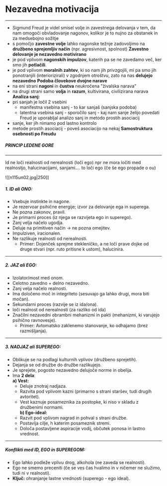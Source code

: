 # Nezavedna motivacija
--- 
- Sigmund Freud je videl smisel volje in zavestnega delovanja v tem, da nam omogoči obvladovanje nagonov, kolikor je to nujno za obstanek in za medsebojno sožitje
- s pomočjo **zavestne volje** lahko nagonske težnje zadovoljimo na **družbeno sprejemljiv način** (npr. agresivnost, spolnost)
**Zavestno delovanje je nezavedno motivirano**
- je pod vplivom **nagonskih impulzov**, katerih pa se ne zavedamo več, ker smo jih **potlačili**.
- je pod vplivom **moralnih zahtev**, ki so nam jih privzgojili, mi pa smo jih ponotranjili (interiorizirali) v zgodnjem otroštvu, zato na nas **delujejo nezavedno**
**Podoba človekove dvojne narave**
- na eni strani **nagoni** in **čustva** neukročena "živalska narava"
- na drugi strani samo **volja** in **razum**, kultivirana, civilizirana narava
**Analiza sanj:**
- pri sanjah je ločil 2 vsebini
	- manifestna vsebina sanj - to kar sanjaš (sanjska podoba)
	- latentna vsebina sanj - sporočilo sanj - kaj nam sanje želijo povedati
Freud je uporabljal analizo sanj in metodo prostih asociacij
- sanje, ker jih nimamo pod lastno kontrolo
- metode prostih asociacij - poveš asociacijo na nekaj
**Samostruktura osebnosti po Freudu**

##### **PRINCIP LEDENE GORE** 
---  
Id ne loči realnosti od nerealnosti (loči ego) npr ne mora ločiti med realnostjo, halucinacijami, sanjami.... to loči ego (če še ego propade o ou)

![[n115un02.jpg|250]]
##### **1. ID ali ONO:**

- Vsebuje instinkte in nagone.
- Je rezervoar psihične energije; izvor za delovanje ega in superega.
- Ne pozna zakonov, pravil.
- Je primarni proces (iz njega se razvijeta ego in superego).
- Zanj velja načelo ugodja.
- Deluje na primitiven način → ne pozna omejitev.
- Impulziven, iracionalen.
- Ne razlikuje realnosti od nerealnosti.
    - Primer: Dojenček sprejme stekleničko, a ne loči prave dojke od druge stvari (npr. ruto pritisne k ustom), halucinira.
---

##### **2. JAZ ali EGO:**

- Izolator/most med onom.
- Celotno zavedno + delno nezavedno.
- Zanj velja načelo realnosti.
- Ima določeno moč in integriteto (sesuvajo ga lahko drugi, mora biti močan).
- Sekundarni proces (razvije se iz ida/ona).
- loči realnost od nerealnosti (za razliko od ida)
- Značilni nezavedni obrambni mehanizmi in pakti (mehanizmi, ki varujejo psihično ravnovesje).
    - Primer: Avtomatsko zaklenemo stanovanje, ko odhajamo (brez razmišljanja).

---

##### **3. NADJAZ ali SUPEREGO:**

- Oblikuje se na podlagi kulturnih vplivov (družbeno sprejetih).
- Dejanja se od družbe do družbe razlikujejo.
- Je sprejete, pogosto nezavedno delujoče norme in obelija.
- Ima **2 dela**:  
    **a) Vest:**
    - Deluje znotraj nadjaza.
    - Razvita pod vplivom kazni (primarno s strani staršev, tudi drugih avtoritet).
    - Vest kaznuje posameznika za postopke, ki niso v skladu z družbenimi normami.  
        **b) Ego-ideal:**
    - Razvit pod vplivom nagrad in pohval s strani družbe.
    - Postavlja cilje, h katerim posameznik stremi.
    - Določa postavljene aspiracije vodij, občutek ponosa in lastno vrednost.

---

##### **Konflikti med ID, EGO in SUPEREGOM:**

- Ego lahko podleže vplivu drog, alkohola (ne zaveda se realnosti).    
- Ego ne smemo preceniti (če se ves čas hvalimo in v ničemer ne služimo, tudi ni v realnosti).
- **Ključ:** ohranjanje lastne vrednosti (superego - ego ideal).